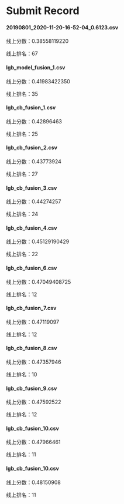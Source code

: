 # Submit Record

#### 20190801_2020-11-20-16-52-04_0.6123.csv

线上分数：0.38558119220

线上排名：67

#### lgb_model_fusion_1.csv

线上分数：0.41983422350

线上排名：35

#### lgb_cb_fusion_1.csv

线上分数：0.42896463

线上排名：25

#### lgb_cb_fusion_2.csv

线上分数：0.43773924

线上排名：27

#### lgb_cb_fusion_3.csv

线上分数：0.44274257

线上排名：24

#### lgb_cb_fusion_4.csv

线上分数：0.45129190429

线上排名：22

#### lgb_cb_fusion_6.csv

线上分数：0.47049408725

线上排名：12

#### lgb_cb_fusion_7.csv

线上分数：0.47119097

线上排名：12

#### lgb_cb_fusion_8.csv

线上分数：0.47357946

线上排名：10

#### lgb_cb_fusion_9.csv

线上分数：0.47592522

线上排名：12

#### lgb_cb_fusion_10.csv

线上分数：0.47966461

线上排名：11

#### lgb_cb_fusion_10.csv

线上分数：0.48150908

线上排名：11
